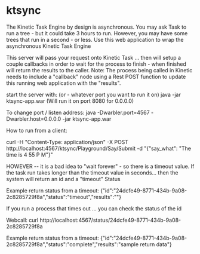 # ktsync

The Kinetic Task Engine by design is asynchronous. You may ask Task to run a tree - but it could take 3 hours to run. However, you may have some trees that run in a second - or less. 
Use this web application to wrap the asynchronous Kinetic Task Engine

This server will pass your request onto Kinetic Task ... then will setup a couple
callbacks in order to wait for the process to finish - when finished will return the results
to the caller.
Note: The process being called in Kinetic needs to include a "callback" node using a Rest POST function to update this running web application with the "results".

start the server with: (or - whatever port you want to run it on)
java -jar ktsync-app.war
(Will run it on port 8080 for 0.0.0.0)

To change port / listen address:
java -Dwarbler.port=4567 -Dwarbler.host=0.0.0.0 -jar ktsync-app.war


How to run from a client:

curl -H "Content-Type: application/json" -X POST http://localhost:4567/ktsync/Playground/Say/Submit -d "{\"say_what\": \"The time is 4 55 P M\"}"


HOWEVER -- it is a bad idea to "wait forever" - so there is a timeout value.
If the task run takes longer than the timeout value in seconds...
then the system will return an id and a "timeout" Status

Example return status from a timeout:
{"id":"24dcfe49-8771-434b-9a08-2c8285729f8a","status":"timeout","results":""}

If you run a process that times out ... you can check the status of the id

Webcall:
curl http://localhost:4567/status/24dcfe49-8771-434b-9a08-2c8285729f8a

Example return status from a timeout:
{"id":"24dcfe49-8771-434b-9a08-2c8285729f8a","status":"complete","results":"sample return data"}
